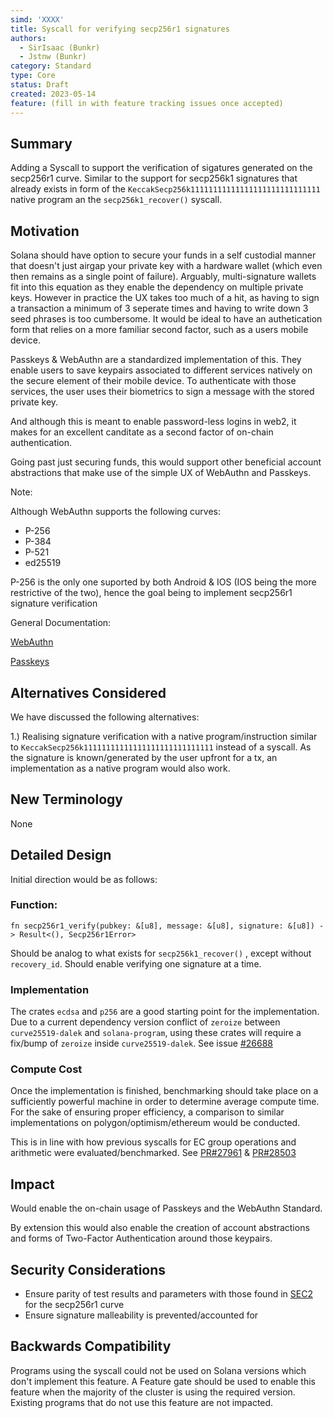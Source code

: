 ```yaml
---
simd: 'XXXX'
title: Syscall for verifying secp256r1 signatures
authors:
  - SirIsaac (Bunkr)
  - Jstnw (Bunkr)
category: Standard
type: Core
status: Draft
created: 2023-05-14
feature: (fill in with feature tracking issues once accepted)
---
```


## Summary

Adding a Syscall to support the verification of sigatures generated on the secp256r1 curve. 
Similar to the support for secp256k1 signatures that already exists in form of the `KeccakSecp256k11111111111111111111111111111` native program an the `secp256k1_recover()` syscall.

## Motivation

Solana should have option to secure your funds in a self custodial manner that doesn't just airgap your private key with a hardware wallet (which even then remains as a single point of failure). Arguably, multi-signature wallets fit into this equation as they enable the dependency on multiple private keys. However in practice the UX takes too much of a hit, as having to sign a transaction a minimum of 3 seperate times and having to write down 3 seed phrases is too cumbersome. It would be ideal to have an authetication form that relies on a more familiar second factor, such as a users mobile device.

Passkeys & WebAuthn are a standardized implementation of this. They enable users to save keypairs associated to different services natively on the secure element of their mobile device. To authenticate with those services, the user uses their biometrics to sign a message with the stored private key. 

And although this is meant to enable password-less logins in web2, it makes for an excellent canditate as a second factor of on-chain authentication.

Going past just securing funds, this would support other beneficial account abstractions that make use of the simple UX of WebAuthn and Passkeys.

Note:

Although WebAuthn supports the following curves:
- P-256
- P-384
- P-521
- ed25519

P-256 is the only one suported by both Android & IOS (IOS being the more restrictive of the two), hence the goal being to implement secp256r1 signature verification

General Documentation:

[WebAuthn](https://webauthn.io/)

[Passkeys](https://fidoalliance.org/passkeys/)

## Alternatives Considered
We have discussed the following alternatives:

1.) Realising signature verification with a native program/instruction similar to `KeccakSecp256k11111111111111111111111111111` instead of a syscall. As the signature is known/generated by the user upfront for a tx, an implementation as a native program would also work.

## New Terminology

None

## Detailed Design

Initial direction would be as follows:

### Function: 

`fn secp256r1_verify(pubkey: &[u8], message: &[u8], signature: &[u8]) -> Result<(), Secp256r1Error>`

Should be analog to what exists for `secp256k1_recover()` , except without `recovery_id`. Should enable verifying one signature at a time.

### Implementation
The crates `ecdsa` and `p256` are a good starting point for the implementation. Due to a current dependency version conflict of `zeroize` between `curve25519-dalek` and `solana-program`, using these crates will require a fix/bump of `zeroize` inside `curve25519-dalek`. See issue [#26688](https://github.com/solana-labs/solana/issues/26688)

### Compute Cost
Once the implementation is finished, benchmarking should take place on a sufficiently powerful machine in order to determine average compute time. For the sake of ensuring proper efficiency, a comparison to similar implementations on polygon/optimism/ethereum would be conducted. 

This is in line with how previous syscalls for EC group operations and arithmetic were evaluated/benchmarked. See [PR#27961](https://github.com/solana-labs/solana/pull/27961) & [PR#28503](https://github.com/solana-labs/solana/pull/28503)


## Impact

Would enable the on-chain usage of Passkeys and the WebAuthn Standard. 

By extension this would also enable the creation of account abstractions and forms of Two-Factor Authentication around those keypairs.

## Security Considerations

- Ensure parity of test results and parameters with those found in [SEC2](https://www.secg.org/sec2-v2.pdf) for the secp256r1 curve
- Ensure signature malleability is prevented/accounted for

## Backwards Compatibility

Programs using the syscall could not be used on Solana versions which don't implement this feature. A Feature gate should be used to enable this feature when the majority of the cluster is using the required version. Existing programs that do not use this feature are not impacted.
